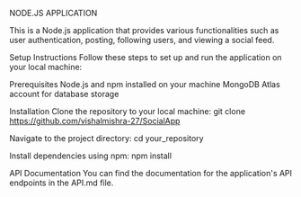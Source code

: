 NODE.JS APPLICATION

This is a Node.js application that provides various functionalities such as user authentication, posting, following users, and viewing a social feed.



Setup Instructions
Follow these steps to set up and run the application on your local machine:



Prerequisites
Node.js and npm installed on your machine
MongoDB Atlas account for database storage



Installation
Clone the repository to your local machine:
git clone https://github.com/vishalmishra-27/SocialApp


Navigate to the project directory:
cd your_repository


Install dependencies using npm:
npm install


API Documentation
You can find the documentation for the application's API endpoints in the API.md file.